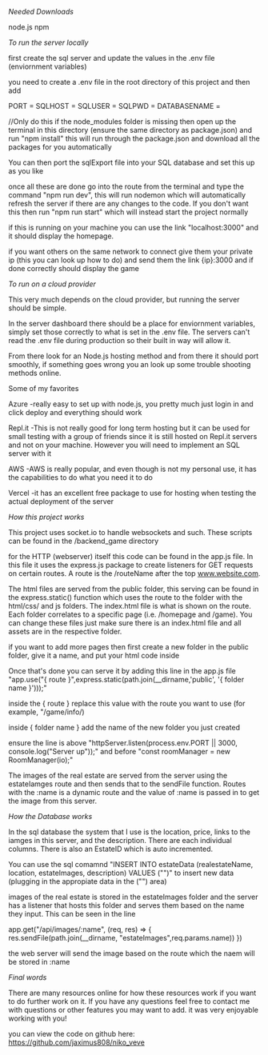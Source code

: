 
*Needed Downloads*

node.js 
npm

*To run the server locally*

first create the sql server and update the values in the .env file (enviornment variables)

you need to create a .env file in the root directory of this project and then add 

PORT = <PORT>
SQLHOST = <HOST>
SQLUSER = <USER>
SQLPWD = <PWD>
DATABASENAME = <DBNAME>

//Only do this if the node_modules folder is missing
then open up the terminal in this directory (ensure the same directory as package.json) and run "npm install"
this will run through the package.json and download all the packages for you automatically 

You can then port the sqlExport file into your SQL database and set this up as you like 

once all these are done go into the route from the terminal and type the command "npm run dev", this will run nodemon which will automatically refresh the server if there are any changes to the code. If you don't want this then run "npm run start" which will instead start the project normally

if this is running on your machine you can use the link
"localhost:3000" and it should display the homepage.

if you want others on the same network to connect give them your private ip (this you can look up how to do) and send them the link {ip}:3000 and if done correctly should display the game

*To run on a cloud provider* 

This very much depends on the cloud provider, but running the server should be simple.

In the server dashboard there should be a place for enviornment variables, simply set those correctly to what is set in the .env file. The servers can't read the .env file during production so their built in way will allow it.

From there look for an Node.js hosting method and from there it should port smoothly, if something goes wrong you an look up some trouble shooting methods online. 

Some of my favorites

Azure
-really easy to set up with node.js, you pretty much just login in and click deploy and everything should work 

Repl.it
-This is not really good for long term hosting but it can be used for small testing with a group of friends since it is still hosted on Repl.it servers and not on your machine. However you will need to implement an SQL server with it

AWS
-AWS is really popular, and even though is not my personal use, it has the capabilities to do what you need it to do

Vercel
-it has an excellent free package to use for hosting when testing the actual deployment of the server 

*How this project works* 

This project uses socket.io to handle websockets and such. These scripts can be found in the /backend_game directory

for the HTTP (webserver) itself this code can be found in the app.js file. In this file it uses the express.js package to create listeners for GET requests on certain routes. A route is the /routeName after the top www.website.com. 

The html files are served from the public folder, this serving can be found in the express.static() function which uses the route to the folder with the html/css/ and js folders. The index.html file is what is shown on the route. Each folder correlates to a specific page (i.e. /homepage and /game). You can change these files just make sure there is an index.html file and all assets are in the respective folder. 

if you want to add more pages then first create a new folder in the public folder, give it a name, and put your html code inside

Once that's done you can serve it by adding this line in the app.js file
"app.use("{   route  }",express.static(path.join(__dirname,'public', '{  folder name  }')));"

inside the {   route   } replace this value with the route you want to use (for example, "/game/info/)

inside {   folder name   } add the name of the new folder you just created 

ensure the line is above 
"httpServer.listen(process.env.PORT || 3000, console.log("Server up"));" 
and before 
"const roomManager = new RoomManager(io);"

The images of the real estate are served from the server using the estateIamges route and then sends that to the sendFile function. Routes with the :name is a dynamic route and the value of :name is passed in to get the image from this server. 

*How the Database works*

In the sql database the system that I use is the location, price, links to the iamges in this server, and the description. There are each individual columns. There is also an EstateID which is auto incremented.

You can use the sql comamnd "INSERT INTO estateData (realestateName, location, estateImages, description) VALUES ("")"
to insert new data (plugging in the appropiate data in the ("") area)

images of the real estate is stored in the estateImages folder and the server has a listener that hosts this folder and serves them based on the name they input. This can be seen in the line

app.get("/api/images/:name", (req, res) =>
{
    res.sendFile(path.join(__dirname, "estateImages",req.params.name))
})

the web server will send the image based on the route which the naem will be stored in :name


*Final words* 

There are many resources online for how these resources work if you want to do further work on it. If you have any questions feel free to contact me with questions or other features you may want to add. it was very enjoyable working with you!

you can view the code on github here: https://github.com/jaximus808/niko_veve